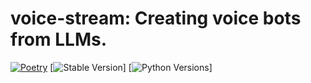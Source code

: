 # voice-stream: Creating voice bots from LLMs.

[![Poetry](https://img.shields.io/endpoint?url=https://python-poetry.org/badge/v0.json)](https://python-poetry.org/)
[![Stable Version](https://img.shields.io/pypi/v/voice-stream?label=stable)]
[![Python Versions](https://img.shields.io/pypi/pyversions/voice-stream)]
